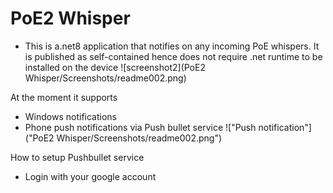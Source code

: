 # PoE2 Whisper

- This is a.net8 application that notifies on any incoming PoE whispers. It is published as self-contained hence does not require .net runtime to be installed on the device
![screenshot2](PoE2 Whisper/Screenshots/readme002.png)

At the moment it supports
- Windows notifications
- Phone push notifications via Push bullet service
!["Push notification"]("PoE2 Whisper/Screenshots/readme002.png")

How to setup Pushbullet service
 - Login with your google account